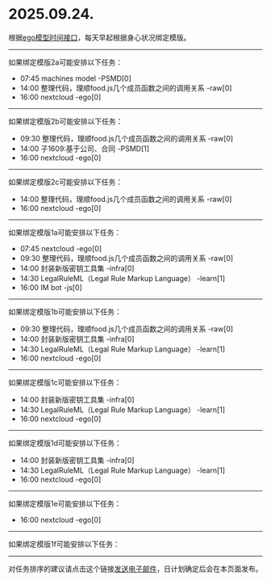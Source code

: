 # 2025.09.24.

根据[ego模型时间接口](https://gitee.com/hyg/blog/blob/master/timeflow.md)，每天早起根据身心状况绑定模版。

---
如果绑定模版2a可能安排以下任务：

- 07:45	machines model -PSMD[0]
- 14:00	整理代码，理顺food.js几个成员函数之间的调用关系 -raw[0]
- 16:00	nextcloud -ego[0]

---
如果绑定模版2b可能安排以下任务：

- 09:30	整理代码，理顺food.js几个成员函数之间的调用关系 -raw[0]
- 14:00	子1609:基于公司、合同 -PSMD[1]
- 16:00	nextcloud -ego[0]

---
如果绑定模版2c可能安排以下任务：

- 14:00	整理代码，理顺food.js几个成员函数之间的调用关系 -raw[0]
- 16:00	nextcloud -ego[0]

---
如果绑定模版1a可能安排以下任务：

- 07:45	nextcloud -ego[0]
- 09:30	整理代码，理顺food.js几个成员函数之间的调用关系 -raw[0]
- 14:00	封装新版密钥工具集 -infra[0]
- 14:30	LegalRuleML（Legal Rule Markup Language） -learn[1]
- 16:00	IM bot -js[0]

---
如果绑定模版1b可能安排以下任务：

- 09:30	整理代码，理顺food.js几个成员函数之间的调用关系 -raw[0]
- 14:00	封装新版密钥工具集 -infra[0]
- 14:30	LegalRuleML（Legal Rule Markup Language） -learn[1]
- 16:00	nextcloud -ego[0]

---
如果绑定模版1c可能安排以下任务：

- 14:00	封装新版密钥工具集 -infra[0]
- 14:30	LegalRuleML（Legal Rule Markup Language） -learn[1]
- 16:00	nextcloud -ego[0]

---
如果绑定模版1d可能安排以下任务：

- 14:00	封装新版密钥工具集 -infra[0]
- 14:30	LegalRuleML（Legal Rule Markup Language） -learn[1]
- 16:00	nextcloud -ego[0]

---
如果绑定模版1e可能安排以下任务：

- 16:00	nextcloud -ego[0]

---
如果绑定模版1f可能安排以下任务：


---
对任务排序的建议请点击这个链接<a href="mailto:huangyg@mars22.com?subject=关于2025.09.24.任务排序的建议&body=date: 2025.09.24.%0D%0Afile: ../../blog/release/time/d.20250924.md%0D%0A---请勿修改邮件主题及以上内容---%0D%0A">发送电子邮件</a>，日计划确定后会在本页面发布。